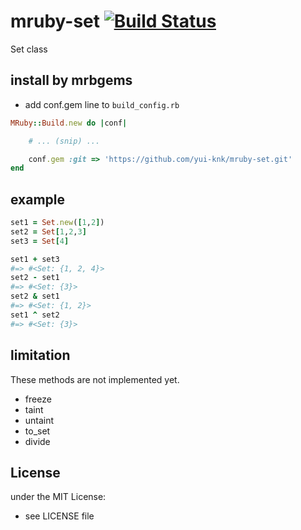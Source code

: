 # mruby-set   [![Build Status](https://travis-ci.org/yui-knk/mruby-set.png?branch=master)](https://travis-ci.org/yui-knk/mruby-set)

Set class

## install by mrbgems 

- add conf.gem line to `build_config.rb` 

```ruby
MRuby::Build.new do |conf|

    # ... (snip) ...

    conf.gem :git => 'https://github.com/yui-knk/mruby-set.git'
end
```

## example 

```ruby
set1 = Set.new([1,2])
set2 = Set[1,2,3]
set3 = Set[4]

set1 + set3
#=> #<Set: {1, 2, 4}>
set2 - set1
#=> #<Set: {3}>
set2 & set1
#=> #<Set: {1, 2}>
set1 ^ set2
#=> #<Set: {3}>
```

## limitation

These methods are not implemented yet.

+ freeze
+ taint
+ untaint
+ to_set
+ divide

## License
under the MIT License:
- see LICENSE file
